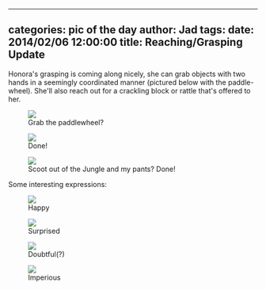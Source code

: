 
---
categories: pic of the day
author: Jad
tags: 
date: 2014/02/06 12:00:00
title: Reaching/Grasping Update
---
Honora's grasping is coming along nicely, she can grab objects with two hands in a seemingly coordinated manner (pictured below with the paddle-wheel).  She'll also reach out for a crackling block or rattle that's offered to her.

<figure>
<img src="/img/2014/02/06/img_1326_medium.jpg" />
<figcaption>Grab the paddlewheel?</figcaption>
</figure>

<figure>
<img src="/img/2014/02/06/img_1332_medium.jpg" />
<figcaption>Done!</figcaption>
</figure>

<figure>
<img src="/img/2014/02/06/img_1543_medium.jpg" />
<figcaption>Scoot out of the Jungle and my pants?  Done!</figcaption>
</figure>

Some interesting expressions:
<figure>
<img src="/img/2014/02/06/img_1404_medium.jpg" />
<figcaption>Happy</figcaption>
</figure>


<figure>
<img src="/img/2014/02/06/img_1391_medium.jpg" />
<figcaption>Surprised</figcaption>
</figure>

<figure>
<img src="/img/2014/02/06/img_1393_medium.jpg" />
<figcaption>Doubtful(?)</figcaption>
</figure>

<figure>
<img src="/img/2014/02/06/img_1380_medium.jpg" />
<figcaption>Imperious</figcaption>
</figure>
